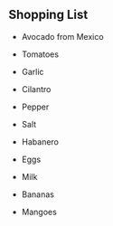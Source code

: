 ## Shopping List

- Avocado from Mexico
- Tomatoes
- Garlic
- Cilantro
- Pepper
- Salt
- Habanero

- Eggs
- Milk
- Bananas
- Mangoes


